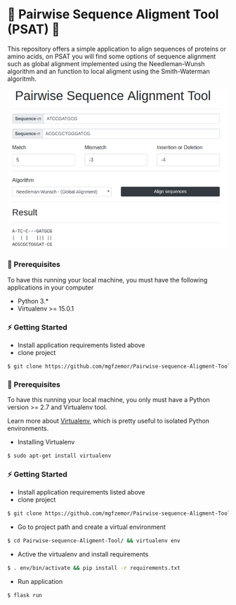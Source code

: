 # :microscope: Pairwise Sequence Aligment Tool (PSAT) :microscope:

This repository offers a simple application to align sequences of proteins or amino acids, on PSAT you will find some options of sequence alignment such as global alignment implemented using the Needleman-Wunsh algorithm and an function to local aligment using the Smith-Waterman algoritmh.

![GitHub Logo](https://github.com/mgfzemor/Pairwise-sequence-Aligment-Tool/blob/master/docs/img/aligment.png)

### :floppy_disk: Prerequisites
To have this running your local machine, you must have the following applications in your computer
- Python 3.*
- Virtualenv >= 15.0.1

### :zap: Getting Started
- Install application requirements listed above
- clone project

```bash
$ git clone https://github.com/mgfzemor/Pairwise-sequence-Aligment-Tool.git
```
### :floppy_disk: Prerequisites
To have this running your local machine, you only must have a Python version >= 2.7 and Virtualenv tool. 

Learn more about [Virtualenv](https://virtualenv.pypa.io/en/latest/), which is pretty useful to isolated Python environments.
- Installing Virtualenv
```bash
$ sudo apt-get install virtualenv
```

### :zap: Getting Started
- Install application requirements listed above
- clone project

```bash
$ git clone https://github.com/mgfzemor/Pairwise-sequence-Aligment-Tool.git
```
- Go to project path and create a virtual environment

```bash
$ cd Pairwise-sequence-Aligment-Tool/ && virtualenv env
```

- Active the virtualenv and install requirements
```bash
$ . env/bin/activate && pip install -r requirements.txt
```

- Run application
```bash
$ flask run
```

